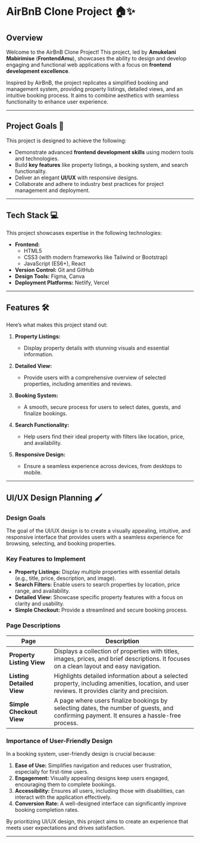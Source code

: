 # **AirBnB Clone Project 🏠✨**

## **Overview**
Welcome to the AirBnB Clone Project! This project, led by **Amukelani Mabirimise** (**FrontendAmu**), showcases the ability to design and develop engaging and functional web applications with a focus on **frontend development excellence**.

Inspired by AirBnB, the project replicates a simplified booking and management system, providing property listings, detailed views, and an intuitive booking process. It aims to combine aesthetics with seamless functionality to enhance user experience.

---

## **Project Goals 🎯**
This project is designed to achieve the following:
- Demonstrate advanced **frontend development skills** using modern tools and technologies.
- Build **key features** like property listings, a booking system, and search functionality.
- Deliver an elegant **UI/UX** with responsive designs.
- Collaborate and adhere to industry best practices for project management and deployment.

---

## **Tech Stack 💻**
This project showcases expertise in the following technologies:
- **Frontend:**
  - HTML5
  - CSS3 (with modern frameworks like Tailwind or Bootstrap)
  - JavaScript (ES6+), React
- **Version Control:** Git and GitHub
- **Design Tools:** Figma, Canva
- **Deployment Platforms:** Netlify, Vercel

---

## **Features 🛠️**
Here’s what makes this project stand out:

1. **Property Listings:**
   - Display property details with stunning visuals and essential information.

2. **Detailed View:**
   - Provide users with a comprehensive overview of selected properties, including amenities and reviews.

3. **Booking System:**
   - A smooth, secure process for users to select dates, guests, and finalize bookings.

4. **Search Functionality:**
   - Help users find their ideal property with filters like location, price, and availability.

5. **Responsive Design:**
   - Ensure a seamless experience across devices, from desktops to mobile.

---

## **UI/UX Design Planning 🖌️**
### **Design Goals**
The goal of the UI/UX design is to create a visually appealing, intuitive, and responsive interface that provides users with a seamless experience for browsing, selecting, and booking properties.

### **Key Features to Implement**
- **Property Listings:** Display multiple properties with essential details (e.g., title, price, description, and image).  
- **Search Filters:** Enable users to search properties by location, price range, and availability.  
- **Detailed View:** Showcase specific property features with a focus on clarity and usability.  
- **Simple Checkout:** Provide a streamlined and secure booking process.

### **Page Descriptions**
| **Page**                 | **Description**                                                                                                                                 |
|--------------------------|-------------------------------------------------------------------------------------------------------------------------------------------------|
| **Property Listing View** | Displays a collection of properties with titles, images, prices, and brief descriptions. It focuses on a clean layout and easy navigation.     |
| **Listing Detailed View** | Highlights detailed information about a selected property, including amenities, location, and user reviews. It provides clarity and precision. |
| **Simple Checkout View**  | A page where users finalize bookings by selecting dates, the number of guests, and confirming payment. It ensures a hassle-free process.       |

### **Importance of User-Friendly Design**
In a booking system, user-friendly design is crucial because:
1. **Ease of Use:** Simplifies navigation and reduces user frustration, especially for first-time users.  
2. **Engagement:** Visually appealing designs keep users engaged, encouraging them to complete bookings.  
3. **Accessibility:** Ensures all users, including those with disabilities, can interact with the application effectively.  
4. **Conversion Rate:** A well-designed interface can significantly improve booking completion rates.  

By prioritizing UI/UX design, this project aims to create an experience that meets user expectations and drives satisfaction.

---
